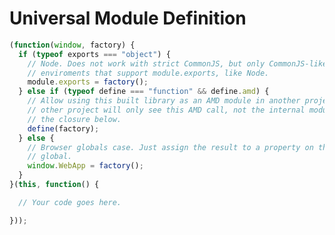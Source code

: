 Universal Module Definition
===========================

``` javascript
(function(window, factory) {
  if (typeof exports === "object") {
    // Node. Does not work with strict CommonJS, but only CommonJS-like
    // enviroments that support module.exports, like Node.
    module.exports = factory();
  } else if (typeof define === "function" && define.amd) {
    // Allow using this built library as an AMD module in another project. That
    // other project will only see this AMD call, not the internal modules in
    // the closure below.
    define(factory);
  } else {
    // Browser globals case. Just assign the result to a property on the
    // global.
    window.WebApp = factory();
  }
}(this, function() {

  // Your code goes here.

}));
```

<style scoped>
  @host {
    background-color: #5CB14C;
    color: #FFF;
  }
</style>

<script type="none" slide-notes>
No wonder why nobody wants to do write cross compatible modules in JavaScript.
</script>
